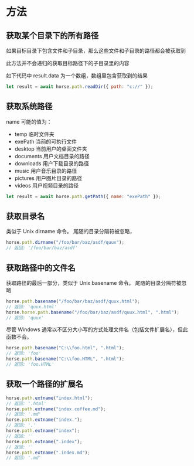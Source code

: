 # 方法

## 获取某个目录下的所有路径

如果目标目录下包含文件和子目录，那么这些文件和子目录的路径都会被获取到

此方法并不会递归的获取目标路径下的子目录里的内容

如下代码中 result.data 为一个数组，数组里包含获取到的结果

```javascript
let result = await horse.path.readDir({ path: "c://" });
```

## 获取系统路径

name 可能的值为：

- temp 临时文件夹
- exePath 当前的可执行文件
- desktop 当前用户的桌面文件夹
- documents 用户文档目录的路径
- downloads 用户下载目录的路径
- music 用户音乐目录的路径
- pictures 用户图片目录的路径
- videos 用户视频目录的路径

```js
let result = await horse.path.getPath({ name: "exePath" });
```

## 获取目录名

类似于 Unix dirname 命令。 尾随的目录分隔符被忽略，

```js
horse.path.dirname("/foo/bar/baz/asdf/quux");
// 返回: '/foo/bar/baz/asdf'
```

## 获取路径中的文件名

获取路径的最后一部分，类似于 Unix basename 命令。 尾随的目录分隔符被忽略

```js
horse.path.basename("/foo/bar/baz/asdf/quux.html");
// 返回: 'quux.html'
horse.horse.path.basename("/foo/bar/baz/asdf/quux.html", ".html");
// 返回: 'quux'
```

尽管 Windows 通常以不区分大小写的方式处理文件名（包括文件扩展名），但此函数不会。

```js
horse.path.basename("C:\\foo.html", ".html");
// 返回: 'foo'
horse.path.basename("C:\\foo.HTML", ".html");
// 返回: 'foo.HTML'
```

## 获取一个路径的扩展名

```js
horse.path.extname("index.html");
// 返回: '.html'
horse.path.extname("index.coffee.md");
// 返回: '.md'
horse.path.extname("index.");
// 返回: '.'
horse.path.extname("index");
// 返回: ''
horse.path.extname(".index");
// 返回: ''
horse.path.extname(".index.md");
// 返回: '.md'
```
